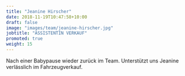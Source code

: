 ```yaml
---
title: "Jeanine Hirscher"
date: 2018-11-19T10:47:58+10:00
draft: false
image: "images/team/jeanine-hirscher.jpg"
jobtitle: "ASSISTENTIN VERKAUF"
promoted: true
weight: 15
---
```


Nach einer Babypause wieder zurück im Team. Unterstützt uns Jeanine verlässlich im Fahrzeugverkauf.


